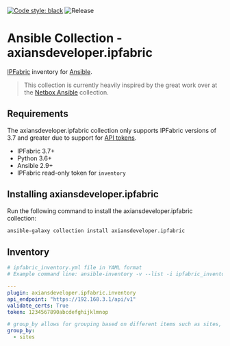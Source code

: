 [![Code style: black](https://img.shields.io/badge/code%20style-black-000000.svg)](https://github.com/ambv/black)
![Release](https://img.shields.io/github/v/release/axiansdeveloper/ansible-ipfabric)

# Ansible Collection - axiansdeveloper.ipfabric

[IPFabric](https://ipfabric.io/) inventory for [Ansible](https://github.com/ansible/ansible).

> This collection is currently heavily inspired by the great work over at the [Netbox Ansible](https://github.com/netbox-community/ansible_modules) collection.

## Requirements
The axiansdeveloper.ipfabric collection only supports IPFabric versions of 3.7 and greater due to support for [API tokens](https://ipfabric.atlassian.net/wiki/spaces/ND/pages/1448575064/API+tokens).

- IPFabric 3.7+
- Python 3.6+
- Ansible 2.9+
- IPFabric read-only token for `inventory`

## Installing axiansdeveloper.ipfabric

Run the following command to install the axiansdeveloper.ipfabric collection:

```bash
ansible-galaxy collection install axiansdeveloper.ipfabric
```

## Inventory

```yaml
# ipfabric_inventory.yml file in YAML format
# Example command line: ansible-inventory -v --list -i ipfabric_inventory.yml

---
plugin: axiansdeveloper.ipfabric.inventory
api_endpoint: "https://192.168.3.1/api/v1"
validate_certs: True
token: 1234567890abcdefghijklmnop

# group_by allows for grouping based on different items such as sites, vendors etc
group_by:
  - sites
```
